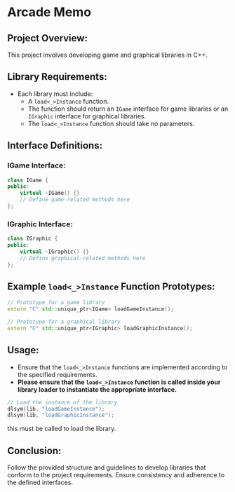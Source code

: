 # Arcade Memo

## Project Overview:
This project involves developing game and graphical libraries in C++.

## Library Requirements:
- Each library must include:
    - A `load<_>Instance` function.
    - The function should return an `IGame` interface for game libraries or an `IGraphic` interface for graphical libraries.
    - The `load<_>Instance` function should take no parameters.

## Interface Definitions:
### IGame Interface:
```cpp
class IGame {
public:
    virtual ~IGame() {}
    // Define game-related methods here
};
```

### IGraphic Interface:
```cpp
class IGraphic {
public:
    virtual ~IGraphic() {}
    // Define graphical-related methods here
};
```

## Example `load<_>Instance` Function Prototypes:
```cpp
// Prototype for a game library
extern "C" std::unique_ptr<IGame> loadGameInstance();

// Prototype for a graphical library
extern "C" std::unique_ptr<IGraphic> loadGraphicInstance();
```

## Usage:
- Ensure that the `load<_>Instance` functions are implemented according to the specified requirements.
- **Please ensure that the `load<_>Instance` function is called inside your library loader to instantiate the appropriate interface.**

```cpp
// Load the instance of the library
dlsym(lib, "loadGameInstance");
dlsym(lib, "loadGraphicInstance");
```
this must be called to load the library.

## Conclusion:
Follow the provided structure and guidelines to develop libraries that conform to the project requirements. Ensure consistency and adherence to the defined interfaces.